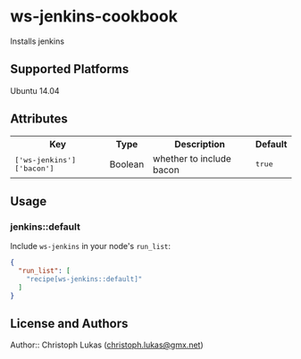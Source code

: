 # ws-jenkins-cookbook

Installs jenkins

## Supported Platforms

Ubuntu 14.04

## Attributes

<table>
  <tr>
    <th>Key</th>
    <th>Type</th>
    <th>Description</th>
    <th>Default</th>
  </tr>
  <tr>
    <td><tt>['ws-jenkins']['bacon']</tt></td>
    <td>Boolean</td>
    <td>whether to include bacon</td>
    <td><tt>true</tt></td>
  </tr>
</table>

## Usage

### jenkins::default

Include `ws-jenkins` in your node's `run_list`:

```json
{
  "run_list": [
    "recipe[ws-jenkins::default]"
  ]
}
```

## License and Authors

Author:: Christoph Lukas (<christoph.lukas@gmx.net>)
